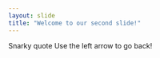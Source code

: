 ```yaml
---
layout: slide
title: "Welcome to our second slide!"
---
```

Snarky quote
Use the left arrow to go back!
